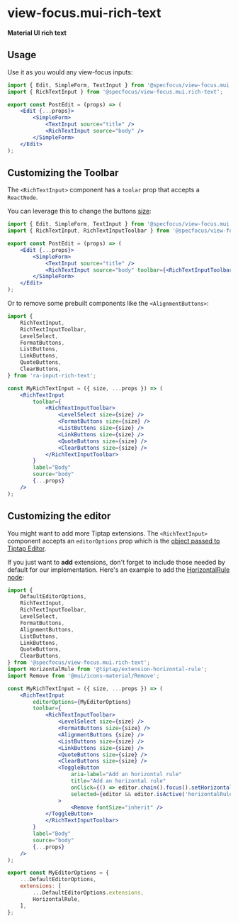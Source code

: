 # view-focus.mui-rich-text
**Material UI rich text**


## Usage

Use it as you would any view-focus inputs:

```jsx
import { Edit, SimpleForm, TextInput } from '@specfocus/view-focus.mui';
import { RichTextInput } from '@specfocus/view-focus.mui.rich-text';

export const PostEdit = (props) => (
	<Edit {...props}>
		<SimpleForm>
			<TextInput source="title" />
			<RichTextInput source="body" />
		</SimpleForm>
	</Edit>
);
```

## Customizing the Toolbar

The `<RichTextInput>` component has a `toolar` prop that accepts a `ReactNode`.

You can leverage this to change the buttons [size](#api):

```jsx
import { Edit, SimpleForm, TextInput } from '@specfocus/view-focus.mui';
import { RichTextInput, RichTextInputToolbar } from '@specfocus/view-focus.mui.rich-text';

export const PostEdit = (props) => (
	<Edit {...props}>
		<SimpleForm>
			<TextInput source="title" />
			<RichTextInput source="body" toolbar={<RichTextInputToolbar size="large" />} />
		</SimpleForm>
	</Edit>
);
```

Or to remove some prebuilt components like the `<AlignmentButtons>`:

```jsx
import {
	RichTextInput,
	RichTextInputToolbar,
	LevelSelect,
	FormatButtons,
	ListButtons,
	LinkButtons,
	QuoteButtons,
	ClearButtons,
} from 'ra-input-rich-text';

const MyRichTextInput = ({ size, ...props }) => (
	<RichTextInput
		toolbar={
			<RichTextInputToolbar>
				<LevelSelect size={size} />
				<FormatButtons size={size} />
				<ListButtons size={size} />
				<LinkButtons size={size} />
				<QuoteButtons size={size} />
				<ClearButtons size={size} />
			</RichTextInputToolbar>
		}
		label="Body"
		source="body"
		{...props}
	/>
);
```

## Customizing the editor

You might want to add more Tiptap extensions. The `<RichTextInput>` component accepts an `editorOptions` prop which is the [object passed to Tiptap Editor](https://www.tiptap.dev/guide/configuration).

If you just want to **add** extensions, don't forget to include those needed by default for our implementation. Here's an example to add the [HorizontalRule node](https://www.tiptap.dev/api/nodes/horizontal-rule):

```jsx
import {
	DefaultEditorOptions,
	RichTextInput,
	RichTextInputToolbar,
	LevelSelect,
	FormatButtons,
	AlignmentButtons,
	ListButtons,
	LinkButtons,
	QuoteButtons,
	ClearButtons,
} from '@specfocus/view-focus.mui.rich-text';
import HorizontalRule from '@tiptap/extension-horizontal-rule';
import Remove from '@mui/icons-material/Remove';

const MyRichTextInput = ({ size, ...props }) => (
	<RichTextInput
		editorOptions={MyEditorOptions}
		toolbar={
			<RichTextInputToolbar>
				<LevelSelect size={size} />
				<FormatButtons size={size} />
				<AlignmentButtons {size} />
				<ListButtons size={size} />
				<LinkButtons size={size} />
				<QuoteButtons size={size} />
				<ClearButtons size={size} />
				<ToggleButton
					aria-label="Add an horizontal rule"
					title="Add an horizontal rule"
					onClick={() => editor.chain().focus().setHorizontalRule().run()}
					selected={editor && editor.isActive('horizontalRule')}
				>
					<Remove fontSize="inherit" />
			</ToggleButton>
			</RichTextInputToolbar>
		}
		label="Body"
		source="body"
		{...props}
	/>
);

export const MyEditorOptions = {
	...DefaultEditorOptions,
	extensions: [
		...DefaultEditorOptions.extensions,
        HorizontalRule,
	],
};
```
